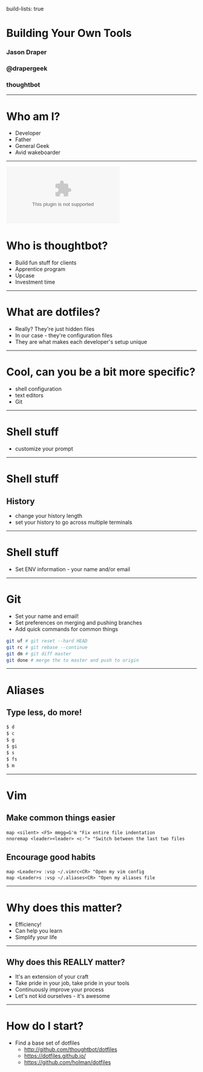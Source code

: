 build-lists: true
# Building Your Own Tools

### Jason Draper
### @drapergeek
### thoughtbot

---

# Who am I?

* Developer
* Father
* General Geek
* Avid wakeboarder

---
![left filtered](vertical_default.eps)

# Who is thoughtbot?

* Build fun stuff for clients
* Apprentice program
* Upcase
* Investment time

---

# What are dotfiles?
* Really? They're just hidden files
* In our case - they're configuration files
* They are what makes each developer's setup unique

---

# Cool, can you be a bit more specific?

* shell configuration
* text editors
* Git

---

# Shell stuff
* customize your prompt

---
# Shell stuff
## History
* change your history length
* set your history to go across multiple terminals

---
# Shell stuff

* Set ENV information - your name and/or email

---

# Git
* Set your name and email!
* Set preferences on merging and pushing branches
* Add quick commands for common things

```bash
git uf # git reset --hard HEAD
git rc # git rebase --continue
git dm # git diff master
git done # merge the to master and push to origin
```

---

# Aliases

## Type less, do more!

```bash
$ d
$ c
$ g
$ gi
$ s
$ fs
$ m
```

---

# Vim

## Make common things easier

```vim
map <silent> <F5> mmgg=G'm "Fix entire file indentation
nnoremap <leader><leader> <c-^> "Switch between the last two files
```

## Encourage good habits

```vim
map <Leader>v :vsp ~/.vimrc<CR> "Open my vim config
map <Leader>s :vsp ~/.aliases<CR> "Open my aliases file
```

---

# Why does this matter?

* Efficiency!
* Can help you learn
* Simplify your life

---

## Why does this REALLY matter?

* It's an extension of your craft
* Take pride in your job, take pride in your tools
* Continuously improve your process
* Let's not kid ourselves - it's awesome

---
# How do I start?

* Find a base set of dotfiles
  * http://github.com/thoughtbot/dotfiles
  * https://dotfiles.github.io/
  * https://github.com/holman/dotfiles

